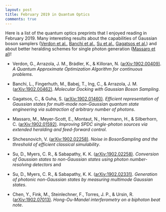 ```yaml
---
layout: post
title: February 2019 in Quantum Optics
comments: true
---
```


Here is a list of the quantum optics preprints that I enjoyed reading in February 2019. Many interesting results about the capabilities of Gaussian boson samplers ([Verdon et al.](http://arxiv.org/abs/1902.00409), [Banchi et al.](http://arxiv.org/abs/1902.00462), [Su et al.](http://arxiv.org/abs/1902.02331), [Gagatsos et al.](http://arxiv.org/abs/1902.01460)) and about better heralding schemes for single photon generation ([Massaro et al](http://arxiv.org/abs/1902.01592))!

<!--more-->


- Verdon, G., Arrazola, J. M., Brádler, K., & Killoran, N. ([arXiv:1902.00409)](http://arxiv.org/abs/1902.00409). _A Quantum Approximate Optimization Algorithm for continuous problems_.

- Banchi, L., Fingerhuth, M., Babej, T., Ing, C., & Arrazola, J. M. ([arXiv:1902.00462)](http://arxiv.org/abs/1902.00462). _Molecular Docking with Gaussian Boson Sampling_.

- Gagatsos, C., & Guha, S. ([arXiv:1902.01460)](http://arxiv.org/abs/1902.01460). _Efficient representation of Gaussian states for multi-mode non-Gaussian quantum state engineering via subtraction of arbitrary number of photons_.

- Massaro, M., Meyer-Scott, E., Montaut, N., Herrmann, H., & Silberhorn, C. ([arXiv:1902.01592)](http://arxiv.org/abs/1902.01592). _Improving SPDC single-photon sources via extended heralding and feed-forward control_.

- Shchesnovich, V. ([arXiv:1902.02258)](http://arxiv.org/abs/1902.02258). _Noise in BosonSampling and the threshold of efficient classical simulability_.

- Su, D., Myers, C. R., & Sabapathy, K. K. ([arXiv:1902.02258)](http://arxiv.org/abs/1902.02323). _Conversion of Gaussian states to non-Gaussian states using photon number-resolving detectors_ and
- Su, D., Myers, C. R., & Sabapathy, K. K. ([arXiv:1902.02331)](http://arxiv.org/abs/1902.02331). _Generation of photonic non-Gaussian states by measuring multimode Gaussian states_.

- Chen, Y., Fink, M., Steinlechner, F., Torres, J. P., & Ursin, R. ([arXiv:1902.07013)](http://arxiv.org/abs/1902.07013). _Hong-Ou-Mandel interferometry on a biphoton beat note_.
